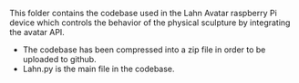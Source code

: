 This folder contains the codebase used in the Lahn Avatar raspberry Pi device which controls the behavior of the physical sculpture by integrating the avatar API.

- The codebase has been compressed into a zip file in order to be uploaded to github.
- Lahn.py is the main file in the codebase.

